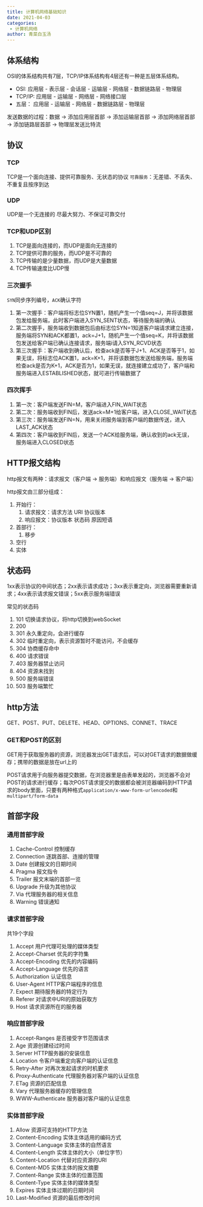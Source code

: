 ```yaml
---
title: 计算机网络基础知识
date: 2021-04-03
categories:
 - 计算机网络
author: 青菜白玉汤
---
```


## 体系结构
OSI的体系结构共有7层，TCP/IP体系结构有4层还有一种是五层体系结构。
- OSI:      应用层 - 表示层 - 会话层 - 运输层 - 网络层 - 数据链路层 - 物理层
- TCP/IP:   应用层 -                  运输层 - 网络层 -             网络接口层
- 五层：     应用层 -                  运输层 - 网络层 - 数据链路层 - 物理层

发送数据的过程：数据 -> 添加应用层首部 -> 添加运输层首部 -> 添加网络层首部 -> 添加链路层首部 -> 物理层发送比特流

## 协议
### TCP
TCP是一个面向连接、提供可靠服务、无状态的协议
`可靠服务`：无差错、不丢失、不重复且按序到达
### UDP
UDP是一个无连接的
尽最大努力、不保证可靠交付

### TCP和UDP区别
1. TCP是面向连接的，而UDP是面向无连接的
2. TCP提供可靠的服务，而UDP是不可靠的
3. TCP传输的是少量数据，而UDP是大量数据
4. TCP传输速度比UDP慢

### 三次握手
`SYN`同步序列编号，`ACK`确认字符

1. 第一次握手：客户端将标志位SYN置1，随机产生一个值seq=J，并将该数据包发给服务端，此时客户端进入SYN_SENT状态，等待服务端的确认
2. 第二次握手，服务端收到数据包后由标志位SYN=1知道客户端请求建立连接，服务端将SYN和ACK都置1，ack=J+1，随机产生一个值seq=K，并将该数据包发送给客户端已确认连接请求，服务端i请入SYN_RCVD状态
3. 第三次握手：客户端收到确认后，检查ack是否等于J+1、ACK是否等于1，如果无误，将标志位ACK置1，ack=K+1，并将该数据包发送给服务端，服务端检查ack是否为K+1，ACK是否为1，如果无误，就连接建立成功了，客户端和服务端进入ESTABLISHED状态，就可进行传输数据了

### 四次挥手
1. 第一次：客户端发送FIN=M，客户端进入FIN_WAIT状态
2. 第二次：服务端收到FIN后，发送ack=M+1给客户端，进入CLOSE_WAIT状态
3. 第三次：服务端发送FIN=N，用来关闭服务端到客户端的数据传送，进入LAST_ACK状态
4. 第四次：客户端收到FIN后，发送一个ACK给服务端，确认收到的ack无误，服务端进入CLOSED状态


## HTTP报文结构
http报文有两种：请求报文（客户端 -> 服务端）和响应报文（服务端 -> 客户端）

http报文由三部分组成：
1. 开始行：
   1. 请求报文：请求方法 URI 协议版本
   2. 响应报文：协议版本 状态码 原因短语
2. 首部行：
   1. 移步
3. 空行
3. 实体

## 状态码
1xx表示协议的中间状态；2xx表示请求成功；3xx表示重定向，浏览器需要重新请求；4xx表示请求报文错误；5xx表示服务端错误

常见的状态码
1. 101 切换请求协议，将http切换到webSocket
2. 200 
3. 301 永久重定向，会进行缓存
4. 302 临时重定向，表示资源暂时不能访问，不会缓存
5. 304 协商缓存命中
6. 400 请求错误
7. 403 服务器禁止访问
8. 404 资源未找到
9. 500 服务端错误
10. 503 服务端繁忙

## http方法
GET、POST、PUT、DELETE、HEAD、OPTIONS、CONNET、TRACE

### GET和POST的区别
GET用于获取服务器的资源，浏览器发出GET请求后，可以对GET请求的数据做缓存；携带的数据是放在url上的

POST请求用于向服务器提交数据，在浏览器里是由表单发起的，浏览器不会对POST的请求进行缓存；每次POST请求提交的数据都会被浏览器编码到HTTP请求的body里面，只要有两种格式`application/x-www-form-urlencoded`和`multipart/form-data`

## 首部字段
### 通用首部字段
1. Cache-Control 控制缓存
2. Connection 逐跳首部、连接的管理
3. Date 创建报文的日期时间
4. Pragma 报文指令
5. Trailer 报文末端的首部一览
6. Upgrade 升级为其他协议
7. Via 代理服务器的相关信息
8. Warning 错误通知


### 请求首部字段
共19个字段
1. Accept 用户代理可处理的媒体类型
2. Accept-Charset 优先的字符集
3. Accept-Encoding 优先的内容编码
4. Accept-Language 优先的语言
5. Authorization 认证信息
6. User-Agent HTTP客户端程序的信息
7. Expect 期待服务器的特定行为
8. Referer 对请求中URI的原始获取方
9. Host 请求资源所在的服务器

### 响应首部字段
1. Accept-Ranges 是否接受字节范围请求
2. Age 资源创建经过时间
3. Server HTTP服务器的安装信息
4. Location 令客户端重定向客户端的认证信息
5. Retry-After 对再次发起请求的时机要求
6. Proxy-Authenticate 代理服务器对客户端的认证信息
7. ETag 资源的匹配信息
8. Vary 代理服务器缓存的管理信息
9. WWW-Authenticate 服务器对客户端的认证信息

### 实体首部字段
1. Allow 资源可支持的HTTP方法
2. Content-Encoding 实体主体适用的编码方式
3. Content-Language 实体主体的自然语言
4. Content-Length 实体主体的大小（单位字节）
5. Content-Location 代替对应资源的URI
6. Content-MD5 实体主体的报文摘要
7. Content-Range 实体主体的位置范围
8. Content-Type 实体主体的媒体类型
9. Expires 实体主体过期的日期时间
10. Last-Modified 资源的最后修改时间



